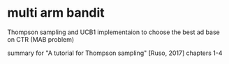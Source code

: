 # multi arm bandit

Thompson sampling and UCB1 implementaion to choose the best ad base on CTR (MAB problem)

summary for "A tutorial for Thompson sampling" [Ruso, 2017] chapters 1-4 
